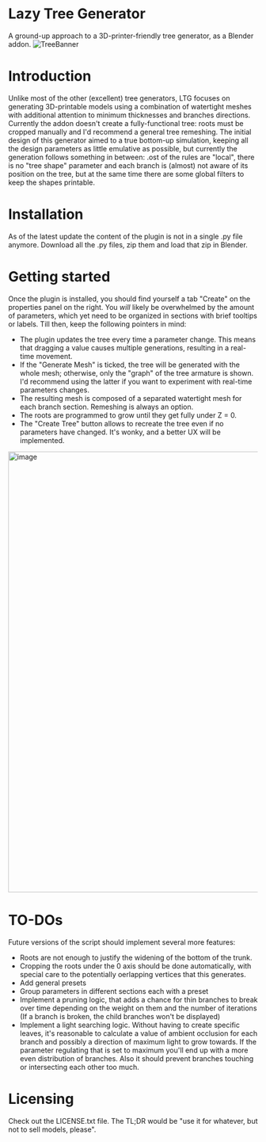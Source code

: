 # Lazy Tree Generator

A ground-up approach to a 3D-printer-friendly tree generator, as a Blender addon.
![TreeBanner](https://github.com/thelazyone/lazy-tree/assets/10134358/9101992e-1458-4406-97da-630dfaa76a77 "Examples of generated trees, with extrenal bark texture added")

# Introduction
Unlike most of the other (excellent) tree generators, LTG focuses on generating 3D-printable models using a combination of watertight meshes with additional attention to minimum thicknesses and branches directions. Currently the addon doesn't create a fully-functional tree: roots must be cropped manually and I'd recommend a general tree remeshing.
The initial design of this generator aimed to a true bottom-up simulation, keeping all the design parameters as little emulative as possible, but currently the generation follows something in between: .ost of the rules are "local", there is no "tree shape" parameter and each branch is (almost) not aware of its position on the tree, but at the same time there are some global filters to keep the shapes printable.

# Installation
As of the latest update the content of the plugin is not in a single .py file anymore. 
Download all the .py files, zip them and load that zip in Blender.

# Getting started
Once the plugin is installed, you should find yourself a tab "Create" on the properties panel on the right.
You *will* likely be overwhelmed by the amount of parameters, which yet need to be organized in sections with brief tooltips or labels. Till then, keep the following pointers in mind: 
* The plugin updates the tree every time a parameter change. This means that dragging a value causes multiple generations, resulting in a real-time movement.
* If the "Generate Mesh" is ticked, the tree will be generated with the whole mesh; otherwise, only the "graph" of the tree armature is shown. I'd recommend using the latter if you want to experiment with real-time parameters changes.
* The resulting mesh is composed of a separated watertight mesh for each branch section. Remeshing is always an option.
* The roots are programmed to grow until they get fully under Z = 0.
* The "Create Tree" button allows to recreate the tree even if no parameters have changed. It's wonky, and a better UX will be implemented.
<img width="890" alt="image" src="https://github.com/thelazyone/lazy-tree/assets/10134358/80bdc087-cea5-4381-8255-99dbda951754">


# TO-DOs
Future versions of the script should implement several more features:
* Roots are not enough to justify the widening of the bottom of the trunk. 
* Cropping the roots under the 0 axis should be done automatically, with special care to the potentially oerlapping vertices that this generates.
* Add general presets
* Group parameters in different sections each with a preset
* Implement a pruning logic, that adds a chance for thin branches to break over time depending on the weight on them and the number of iterations (If a branch is broken, the child branches won't be displayed)
* Implement a light searching logic. Without having to create specific leaves, it's reasonable to calculate a value of ambient occlusion for each branch and possibly a direction of maximum light to grow towards. If the parameter regulating that is set to maximum you'll end up with a more even distribution of branches. Also it should prevent branches touching or intersecting each other too much.


# Licensing
Check out the LICENSE.txt file. The TL;DR would be "use it for whatever, but not to sell models, please".
